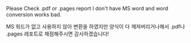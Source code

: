 Please Check .pdf or .pages report
I don't have MS word and word conversion works bad.

MS 워드가 없고 사용하지 않아 변환을 하였지만 양식이 다 깨져버리거나해서 .pdf나 .pages 레포트로 채점해주시면 감사하겠습니다!